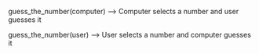 guess_the_number(computer) --> Computer selects a number and user guesses it

guess_the_number(user) -->  User selects a number and computer guesses it
